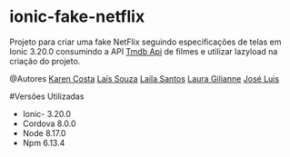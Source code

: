 # ionic-fake-netflix

Projeto para criar uma fake NetFlix seguindo especificações de telas em Ionic 3.20.0 consumindo a API <a href="https://developers.themoviedb.org/3">Tmdb Api<a/> de filmes e utilizar lazyload na criação do projeto.

@Autores
<a href="https://github.com/Karencostag">Karen Costa<a/>
<a href="hhttps://github.com/Lassouz4">Laís Souza<a/>
<a href="https://github.com/LailaSantos">Laila Santos<a/>
<a href="hhttps://github.com/LauraGilliane">Laura Gilianne<a/>
<a href="#">José Luis<a/>

#Versões Utilizadas
* Ionic- 3.20.0
* Cordova 8.0.0
* Node 8.17.0
* Npm 6.13.4
